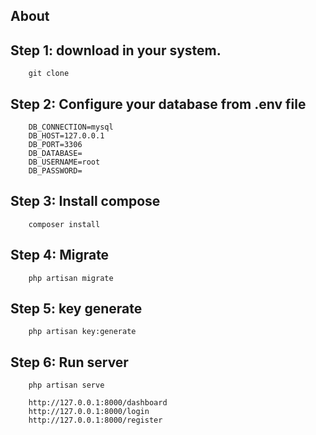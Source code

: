 ## About
<h2>Step 1: download in your system.</h2>  
    
        git clone  
    
<h2>Step 2: Configure your database from .env file</h2> 
    
        DB_CONNECTION=mysql
        DB_HOST=127.0.0.1
        DB_PORT=3306
        DB_DATABASE=
        DB_USERNAME=root
        DB_PASSWORD=
    
<h2>Step 3: Install compose</h2> 

        composer install
    
<h2>Step 4: Migrate</h2> 
        
        php artisan migrate  
    
<h2>Step 5: key generate</h2> 

        php artisan key:generate
    
<h2>Step 6: Run server</h2>  

        php artisan serve
    
        http://127.0.0.1:8000/dashboard
        http://127.0.0.1:8000/login
        http://127.0.0.1:8000/register 
 
